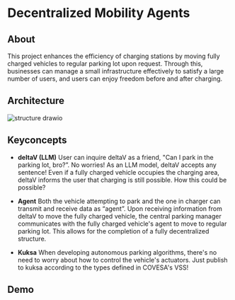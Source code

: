 # Decentralized Mobility Agents
## About
This project enhances the efficiency of charging stations by moving fully charged vehicles to regular parking lot upon request. Through this, businesses can manage a small infrastructure effectively to satisfy a large number of users, and users can enjoy freedom before and after charging.

## Architecture
![structure drawio](https://github.com/Bosch-ConnectedExperience-2024/MEMINE/assets/97211801/6b97d6ad-4de1-432f-95d2-e64962c18074)

## Keyconcepts
- **deltaV (LLM)**
User can inquire deltaV as a friend, "Can I park in the parking lot, bro?”. No worries! 
As an LLM model, deltaV accepts any sentence! 
Even if a fully charged vehicle occupies the charging area, deltaV informs the user that charging is still possible. 
How this could be possible?

- **Agent**
Both the vehicle attempting to park and the one in charger can transmit and receive data as “agent”. 
Upon receiving information from deltaV to move the fully charged vehicle, the central parking manager communicates with the fully charged vehicle's agent to move to regular parking lot.
This allows for the completion of a fully decentralized structure.

- **Kuksa**
When developing autonomous parking algorithms, there's no need to worry about how to control the vehicle's actuators. 
Just publish to kuksa according to the types defined in COVESA's VSS!

## Demo
